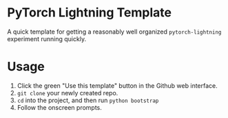 # PyTorch Lightning Template
A quick template for getting a reasonably well organized `pytorch-lightning`
experiment running quickly.

# Usage
1. Click the green "Use this template" button in the Github web interface.
2. `git clone` your newly created repo.
3. `cd` into the project, and then run `python bootstrap`
4. Follow the onscreen prompts.
